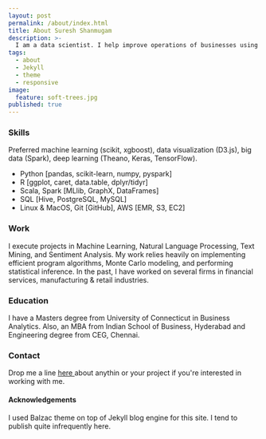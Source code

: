```yaml
---
layout: post
permalink: /about/index.html
title: About Suresh Shanmugam
description: >-
  I am a data scientist. I help improve operations of businesses using have experience in using data and models.
tags:
  - about
  - Jekyll
  - theme
  - responsive
image:
  feature: soft-trees.jpg
published: true
---
```


### Skills
Preferred machine learning (scikit, xgboost), data visualization (D3.js), big data (Spark), deep learning (Theano, Keras, TensorFlow).
* Python [pandas, scikit-learn, numpy, pyspark]
* R [ggplot, caret, data.table, dplyr/tidyr]
* Scala, Spark [MLlib, GraphX, DataFrames]
* SQL [Hive, PostgreSQL, MySQL]
* Linux & MacOS, Git [GitHub], AWS [EMR, S3, EC2]

### Work
I execute projects in Machine Learning, Natural Language Processing, Text Mining, and Sentiment Analysis. My work relies heavily on implementing efficient program algorithms, Monte Carlo modeling, and performing statistical inference. In the past, I have worked on several firms in financial services, manufacturing & retail industries.

### Education
I have a Masters degree from University of Connecticut in Business Analytics. Also, an MBA from Indian School of Business, Hyderabad and Engineering degree from CEG, Chennai.

### Contact
Drop me a line <a id="mail" href="mailto:{{ site.owner.email }}"> here </a> about anythin or your project if you're interested in working with me.

#### Acknowledgements
I used Balzac theme on top of Jekyll blog engine for this site. I tend to publish quite infrequently here.
